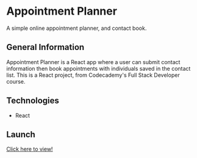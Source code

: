 # Appointment Planner

A simple online appointment planner, and contact book.

## General Information

Appointment Planner is a React app where a user can submit contact information then book appointments with individuals saved in the contact list. This is a React project, from Codecademy's Full Stack Developer course.

## Technologies

* React

## Launch

[Click here to view!](https://srappointmentplanner.surge.sh/)
